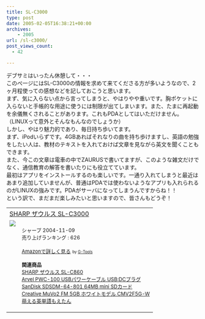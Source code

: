 ```yaml
---
title: SL-C3000
type: post
date: 2005-02-05T16:38:21+00:00
archives:
    - 2005
url: /sl-c3000/
post_views_count:
  - 42

---
```

デブサミはいったん休憩して・・・  
このぺ一ジにはSL-C3000の情報を求めて来てくださる方が多いようなので、2ヶ月程使っての感想などを記しておこうと思います。  
まず、気に入らない点から言ってしまうと、やはりやや重いです。胸ポケットに入らないと手帳的な用途に使うには制限が出てしまいます。また、たまに再起動を余儀無くされることがあります。これもPDAとしてはいただけません。（LINUXって意外とそんなもんなのでしょうか）  
しかし、やはり魅力的であり、毎日持ち歩いてます。  
まず、iPodいらずです。4GBあればそれなりの曲を持ち歩けますし、英語の勉強をしたい人は、教材のテキストを入れておけば文章を見ながら英文を聞くこともできます。  
また、今この文章は電車の中でZAURUSで書いてますが、このような雑文だけでなく、通信教育の解答を書いたりにも役立てています。  
最初はアプリをインストールするのも楽しいです。一通り入れてしまうと最近はあまり追加していませんが、普通はPDAでは使わないようなアプリも入れられるのがLINUXの強みです。PDAがサーバになってしまうんですからね！！  
という訳で、まだまだ楽しみたいと思いますので、皆さんもどうぞ！

<table  border="0" cellpadding="5">
  <tr>
    <td colspan="2">
      <a href="http://www.amazon.co.jp/exec/obidos/ASIN/B0006BLIMM/konnokiyotaka-22/ref=nosim/" target="_blank">SHARP ザウルス SL-C3000</a>
    </td>
  </tr>
  
  <tr>
    <td valign="top">
      <a href="http://www.amazon.co.jp/exec/obidos/ASIN/B0006BLIMM/konnokiyotaka-22/ref=nosim/" target="_blank"><img src="https://i0.wp.com/images-jp.amazon.com/images/P/B0006BLIMM.09.MZZZZZZZ.jpg" border="0" data-recalc-dims="1" /></a>
    </td>
    <td valign="top">
      <font size="-1"><br />シャープ 2004-11-09<br />売り上げランキング : 626</p>
      <p>
        <a href="http://www.amazon.co.jp/exec/obidos/ASIN/B0006BLIMM/konnokiyotaka-22/ref=nosim/" target="_blank">Amazonで詳しく見る</a></font> <font size="-2">by <a href="http://www.goodpic.com/mt/aws/">G-Tools</a></font>
      </p>
      <p>
        <font size="-1"><b>関連商品</b><br /> <a href="http://www.amazon.co.jp/exec/obidos/ASIN/B00011KNYQ/konnokiyotaka-22/ref=nosim/" target="_blank">SHARP ザウルス SL-C860</a><br /> <a href="http://www.amazon.co.jp/exec/obidos/ASIN/B0001006ZI/konnokiyotaka-22/ref=nosim/" target="_blank">Arvel PWC-100 USBパワーケーブル USB:DCプラグ</a><br /> <a href="http://www.amazon.co.jp/exec/obidos/ASIN/B00009PP51/konnokiyotaka-22/ref=nosim/" target="_blank">SanDisk SDSDM-64-801 64MB mini SDカード</a><br /> <a href="http://www.amazon.co.jp/exec/obidos/ASIN/B0002Y3N5I/konnokiyotaka-22/ref=nosim/" target="_blank">Creative MuVo2 FM 5GB ホワイトモデル CMV2F5G-W</a><br /> <a href="http://www.amazon.co.jp/exec/obidos/ASIN/4915540707/konnokiyotaka-22/ref=nosim/" target="_blank">萌える英単語もえたん</a><br /></font></td> </tr> </table>